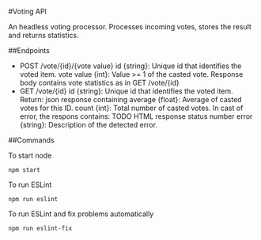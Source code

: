 #Voting API

An headless voting processor. Processes incoming votes, stores the result and 
returns statistics.
 
##Endpoints
- POST /vote/{id}/{vote value}
  id {string}:  Unique id that identifies the voted item.
  vote value {int}: Value >= 1 of the casted vote.
  Response body contains vote statistics as in GET /vote/{id}
- GET /vote/{id}
  id {string}: Unique id that identifies the voted item.
  Return: json response containing
    average {float}: Average of casted votes for this ID.
    count {int}: Total number of casted votes.
In cast of error, the respons contains:
  TODO HTML response status number
  error {string}: Description of the detected error. 


##Commands

To start node
```
npm start
```

To run ESLint
```
npm run eslint
```
To run ESLint and fix problems automatically
```
npm run eslint-fix
```


